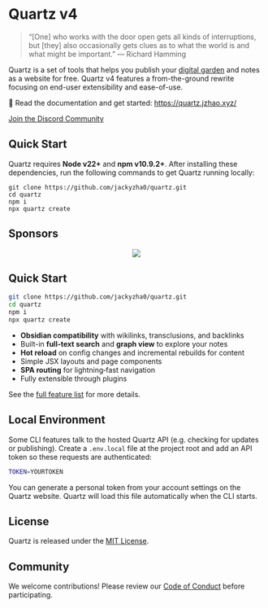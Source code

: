 # Quartz v4

> “[One] who works with the door open gets all kinds of interruptions, but [they] also occasionally gets clues as to what the world is and what might be important.” — Richard Hamming

Quartz is a set of tools that helps you publish your [digital garden](https://jzhao.xyz/posts/networked-thought) and notes as a website for free.
Quartz v4 features a from-the-ground rewrite focusing on end-user extensibility and ease-of-use.

🔗 Read the documentation and get started: https://quartz.jzhao.xyz/

[Join the Discord Community](https://discord.gg/cRFFHYye7t)

## Quick Start

Quartz requires **Node v22+** and **npm v10.9.2+**. After installing these
dependencies, run the following commands to get Quartz running locally:

```shell
git clone https://github.com/jackyzha0/quartz.git
cd quartz
npm i
npx quartz create
```

## Sponsors

  <p align="center">
    <a href="https://github.com/sponsors/jackyzha0">
      <img src="https://cdn.jsdelivr.net/gh/jackyzha0/jackyzha0/sponsorkit/sponsors.svg" />
    </a>
  </p>

## Quick Start

```bash
git clone https://github.com/jackyzha0/quartz.git
cd quartz
npm i
npx quartz create
```

- **Obsidian compatibility** with wikilinks, transclusions, and backlinks
- Built-in **full-text search** and **graph view** to explore your notes
- **Hot reload** on config changes and incremental rebuilds for content
- Simple JSX layouts and page components
- **SPA routing** for lightning‑fast navigation
- Fully extensible through plugins

See the [full feature list](docs/features/) for more details.

## Local Environment

Some CLI features talk to the hosted Quartz API (e.g. checking for updates or publishing).
Create a `.env.local` file at the project root and add an API token so these requests are authenticated:

```bash
TOKEN=YOURTOKEN
```

You can generate a personal token from your account settings on the Quartz website.
Quartz will load this file automatically when the CLI starts.

## License

Quartz is released under the [MIT License](LICENSE.txt).

## Community

We welcome contributions! Please review our [Code of Conduct](CODE_OF_CONDUCT.md) before participating.
